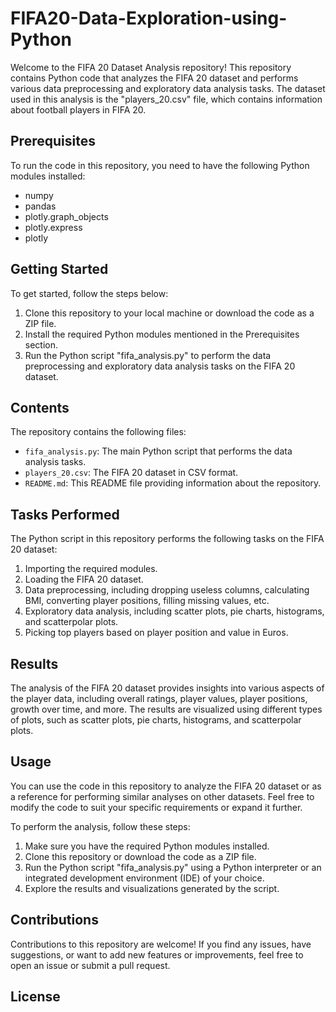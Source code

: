 # FIFA20-Data-Exploration-using-Python


Welcome to the FIFA 20 Dataset Analysis repository! This repository contains Python code that analyzes the FIFA 20 dataset and performs various data preprocessing and exploratory data analysis tasks. The dataset used in this analysis is the "players_20.csv" file, which contains information about football players in FIFA 20.

## Prerequisites

To run the code in this repository, you need to have the following Python modules installed:

- numpy
- pandas
- plotly.graph_objects
- plotly.express
- plotly


## Getting Started

To get started, follow the steps below:

1. Clone this repository to your local machine or download the code as a ZIP file.
2. Install the required Python modules mentioned in the Prerequisites section.
3. Run the Python script "fifa_analysis.py" to perform the data preprocessing and exploratory data analysis tasks on the FIFA 20 dataset.

## Contents

The repository contains the following files:

- `fifa_analysis.py`: The main Python script that performs the data analysis tasks.
- `players_20.csv`: The FIFA 20 dataset in CSV format.
- `README.md`: This README file providing information about the repository.

## Tasks Performed

The Python script in this repository performs the following tasks on the FIFA 20 dataset:

1. Importing the required modules.
2. Loading the FIFA 20 dataset.
3. Data preprocessing, including dropping useless columns, calculating BMI, converting player positions, filling missing values, etc.
4. Exploratory data analysis, including scatter plots, pie charts, histograms, and scatterpolar plots.
5. Picking top players based on player position and value in Euros.

## Results

The analysis of the FIFA 20 dataset provides insights into various aspects of the player data, including overall ratings, player values, player positions, growth over time, and more. The results are visualized using different types of plots, such as scatter plots, pie charts, histograms, and scatterpolar plots.

## Usage

You can use the code in this repository to analyze the FIFA 20 dataset or as a reference for performing similar analyses on other datasets. Feel free to modify the code to suit your specific requirements or expand it further.

To perform the analysis, follow these steps:

1. Make sure you have the required Python modules installed.
2. Clone this repository or download the code as a ZIP file.
3. Run the Python script "fifa_analysis.py" using a Python interpreter or an integrated development environment (IDE) of your choice.
4. Explore the results and visualizations generated by the script.

## Contributions

Contributions to this repository are welcome! If you find any issues, have suggestions, or want to add new features or improvements, feel free to open an issue or submit a pull request.

## License




